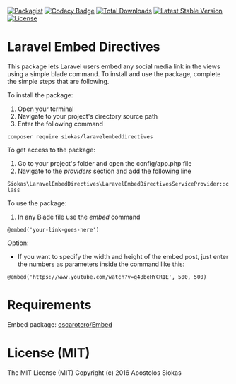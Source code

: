 [![Packagist](https://img.shields.io/packagist/v/siokas/laravelembeddirectives.svg?maxAge=2592000)](https://packagist.org/packages/siokas/laravelembeddirectives#v1.0-beta)
[![Codacy Badge](https://api.codacy.com/project/badge/Grade/7e0ec2f3e88f444082f599571680af25)](https://www.codacy.com/app/apostolossiokas/laravelembeddirectives?utm_source=github.com&amp;utm_medium=referral&amp;utm_content=siokas/laravelembeddirectives&amp;utm_campaign=Badge_Grade)
[![Total Downloads](https://poser.pugx.org/siokas/laravelembeddirectives/downloads)](https://packagist.org/packages/siokas/laravelembeddirectives)
[![Latest Stable Version](https://poser.pugx.org/siokas/laravelembeddirectives/v/stable)](https://packagist.org/packages/siokas/laravelembeddirectives)
[![License](https://poser.pugx.org/siokas/laravelembeddirectives/license)](https://packagist.org/packages/siokas/laravelembeddirectives)

# Laravel Embed Directives

This package lets Laravel users embed any social media link in the views using a simple blade command. To install and use the package, complete the simple steps that are following.

To install the package:

1. Open your terminal
2. Navigate to your project's directory source path
3. Enter the following command

`composer require siokas/laravelembeddirectives`

To get access to the package:
1. Go to your project's folder and open the config/app.php file
2. Navigate to the *providers* section and add the following line

`Siokas\LaravelEmbedDirectives\LaravelEmbedDirectivesServiceProvider::class`

To use the package:

1. In any Blade file use the *embed* command

`@embed('your-link-goes-here')`

Option:

 - If you want to specify the width and height of the embed post, just enter the numbers as parameters inside the command like this:

`@embed('https://www.youtube.com/watch?v=g4BbeHYCR1E', 500, 500)`

# Requirements

Embed package: [oscarotero/Embed](https://github.com/oscarotero/Embed)


# License (MIT)

The MIT License (MIT)
Copyright (c) 2016 Apostolos Siokas